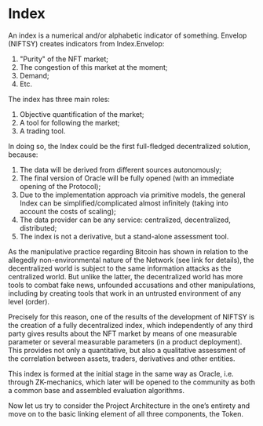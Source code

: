 # Index

An index is a numerical and/or alphabetic indicator of something. Envelop (NIFTSY) creates indicators from Index.Envelop:

1. "Purity" of the NFT market;
2. The congestion of this market at the moment;
3. Demand;
4. Etc.

The index has three main roles:

1. Objective quantification of the market;
2. A tool for following the market;
3. A trading tool.

In doing so, the Index could be the first full-fledged decentralized solution, because:

1. The data will be derived from different sources autonomously;
2. The final version of Oracle will be fully opened (with an immediate opening of the Protocol);&#x20;
3. Due to the implementation approach via primitive models, the general Index can be simplified/complicated almost infinitely (taking into account the costs of scaling);
4. The data provider can be any service: centralized, decentralized, distributed;
5. The index is not a derivative, but a stand-alone assessment tool.

As the manipulative practice regarding Bitcoin has shown in relation to the allegedly non-environmental nature of the Network (see link for details), the decentralized world is subject to the same information attacks as the centralized world. But unlike the latter, the decentralized world has more tools to combat fake news, unfounded accusations and other manipulations, including by creating tools that work in an untrusted environment of any level (order).

Precisely for this reason, one of the results of the development of NIFTSY is the creation of a fully decentralized index, which independently of any third party gives results about the NFT market by means of one measurable parameter or several measurable parameters (in a product deployment). This provides not only a quantitative, but also a qualitative assessment of the correlation between assets, traders, derivatives and other entities.

This index is formed at the initial stage in the same way as Oracle, i.e. through ZK-mechanics, which later will be opened to the community as both a common base and assembled evaluation algorithms.

Now let us try to consider the Project Architecture in the one’s entirety and move on to the basic linking element of all three components, the Token.
